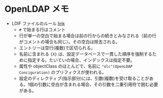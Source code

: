 # OpenLDAP メモ

- LDIF ファイルのルール [link](https://openldap.org/doc/admin25/slapdconf2.html)
  - `#` で始まる行はコメント
  - 行が単一の空白で始まる場合は前の行からの続きとみなされる（前の行がコメントの場合も同じ）。その空白は除去される。
  - エントリーは空行(複数)で区切られる。
  - 名前に含まれる `{X}` は、設定データベースで一貫した順序を強制するために指定する。たいていの場合、インデックスは指定不要。
  - 属性や objectClass のほとんどで、名前に `"olc"(OpenLDAP Conciguration)` のプリフィクスが使われる。
  - 設定のディレクティブ(指示部分)には、引数(複数)を受け取ることがある。1個の引数に空白が含まれる場合、その引数を二重引用符で囲む必要がある。
